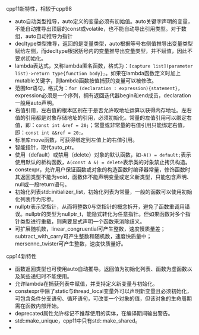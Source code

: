 cpp11新特性，相较于cpp98
- auto自动类型推导，auto定义的变量必须有初始值。auto关键字声明的变量，不能自动推导出顶层的const或volatile，也不能自动导出引用类型。对于数组，auto自动推导为指针
- decltype类型推导，返回的是变量类型，auto根据等号右侧值推导出变量类型赋给左侧，而decltype根据括号内的变量推导出变量类型，并不赋值，因此不要求初始化。
- lambda表达式，又称lambda匿名函数，格式为：```[capture list](parameter list)->return type{function body};```。如果在lambda函数定义时加上mutable关键字，则lambda函数按值捕获的变量可以被修改。
- 范围for语句，格式为：```for (declaration : expression){statement}```，expression必须是一个序列，拥有返回迭代器begin和end成员，declaration一般用auto声明。
- 右值引用，左右值的根本区别在于是否允许取地址运算以获得内存地址。左右值的引用都是对象存储地址的引用，必须初始化。常量的左值引用可以绑定右值，即：```const int &ref = 20;```；常量或非常量的右值引用只能绑定右值，即：```const int &&ref = 20;```。
- 标准库move函数，可获得绑定到左值上的右值引用。
- 智能指针，取代auto_ptr。
- 使用（default）或禁用（delete）对象的默认函数，如```~A() = default;```表示使用默认的析构函数，```A(const A &) = delete```表示类的对象禁止拷贝构造。
- constexpr，允许用户保证函数或对象的构造函数时编译器常量，修饰函数时其返回类型不能为void，函数体不能声明变量或定义新类型，只能包含声明、null或一段return语句。
- 初始化列表std::initializer_list，初始化列表为常量，一般的函数可以使用初始化列表作为形参。
- nullptr表示空指针，从而将整数0与空指针的概念拆开，避免了函数重调用错误。nullptr的类型为nullptr_t，能隐式转化为任意指针。但如果函数对多个指针类型进行重载，则需要显式声明一个函数来消除歧义。
- 可扩展随机数，linear_congruential可产生整数，速度慢质量差；subtract_with_carry可产生整数和随机数，速度快质量中；mersenne_twister可产生整数，速度快质量好。

cpp14新特性
- 函数返回类型也可使用auto自动推导。返回值为初始化列表、函数为虚函数以及某些递归时不能使用。
- 允许lambda在捕获列表中赋值，并支持定义新变量与初始化。
- constexpr中除了static与thread_local变量外可以声明新变量且必须初始化，可包含条件分支语句、循环语句，可改变一个对象的值，但该对象的生命周期需在函数内部开始。
- deprecated属性允许标记不推荐使用的实体，在编译期间输出警告。
- std::make_unique，cpp11中只有std::make_shared。
- 
